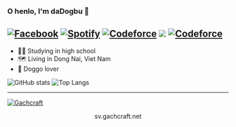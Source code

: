 ### O henlo, I'm daDogbu 👋
<a href="https://www.facebook.com/dAd0qbu" target="_blank"><img src="https://img.shields.io/badge/Facebook-%231877F2?&style=flat-square&logo=facebook&logoColor=white" alt="Facebook" title="Phan Nguyễn Huy Duy"></a>
<a href="https://open.spotify.com/user/4eqiwcxmeyi8v0ajjiw7pso1c" target="_blank"><img src="https://img.shields.io/badge/Spotify-%231ED760?&style=flat-square&logo=spotify&logoColor=white" alt="Spotify" title="Phan Nguyen Huy Duy"></a>
<a href="https://codeforces.com/profile/dAd0qbu" target="_blank"><img src="https://img.shields.io/badge/Codeforces-%23282C34?&style=flat-square&logo=codeforces&logoColor=white" alt="Codeforce" title="dAd0qbu - Phan Duy"></a>
 <a href="mailto:pnhd.dyh@gmail.com"><img src="https://img.shields.io/badge/Gmail-pnhd.dyh%40gmail.com-red?style=flat-square&logo=gmail&logoColor=white"></a>
<a href="#" target="_blank"><img src="https://img.shields.io/badge/Discord-dAd0qbu%234684-007ACC?&style=flat-square&logo=discord&logoColor=white" alt="Codeforce" title="dAd0qbu#4684"></a>
--

- 👨‍💼 Studying in high school
- 🗺 Living in Dong Nai, Viet Nam
- 🐶 Doggo lover

![GitHub stats](https://github-readme-stats.vercel.app/api?username=dAd0qbu&include_all_commits=true&count_private=true&show_icons=true&theme=vue-dark)
![Top Langs](https://github-readme-stats.vercel.app/api/top-langs/?username=dAd0qbu&count_private=true&langs_count=8&layout=compact&theme=vue-dark)

---

[![Gachcraft](https://api.loohpjames.com/serverbanner.png?ip=sv.gachcraft.net&name=Gachcraft)](https://discord.gg/gachcraft)
<p align="center">sv.gachcraft.net</p>
